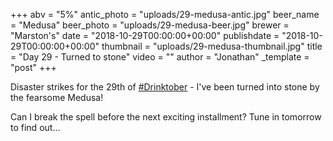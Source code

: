 +++
abv = "5%"
antic_photo = "uploads/29-medusa-antic.jpg"
beer_name = "Medusa"
beer_photo = "uploads/29-medusa-beer.jpg"
brewer = "Marston's"
date = "2018-10-29T00:00:00+00:00"
publishdate = "2018-10-29T00:00:00+00:00"
thumbnail = "uploads/29-medusa-thumbnail.jpg"
title = "Day 29 - Turned to stone"
video = ""
author = "Jonathan"
_template = "post"
+++

Disaster strikes for the 29th of [#Drinktober](https://www.facebook.com/hashtag/drinktober?source=feed_text&epa=HASHTAG) - I've been turned into stone by the fearsome Medusa!

Can I break the spell before the next exciting installment? Tune in tomorrow to find out...
